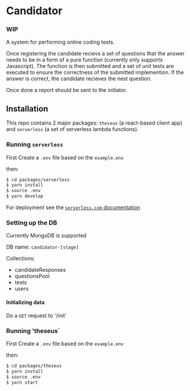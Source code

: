 # Candidator

### WIP

A system for performing online coding tests.

Once registering the candidate recievs a set of questions that the answer needs to be in a form of a pure function (currently only supports Javascript).
The function is then submitted and a set of unit tests are executed to ensure the correctness of the submitted implemention. If the answer is correct, the candidate recieves the nest question.

Once done a report should be sent to the initiator.

## Installation

This repo contains 2 major packages: `theseus` (a react-based client app) and `serverless` (a set of serverless lambda functions).

### Running `serverless`

First Create a `.env` file based on the `example.env`

then:

```bash
$ cd packages/serverless
$ yarn install
$ source .env
$ yarn develop
```

For deployment see the [`serverless.com` documentation](https://serverless.com/framework/docs/providers/aws/guide/deploying/)

### Setting up the DB
Currently MongoDB is supported

DB name: `candidator-[stage]`

Collections:
- candidateResponses
- questionsPool
- tests
- users

#### Initializing data
Do a `GET` request to '/init'


### Running 'theseus`

First Create a `.env` file based on the `example.env`

then:

```bash
$ cd packages/theseus
$ yarn install
$ source .env
$ yarn start
```
